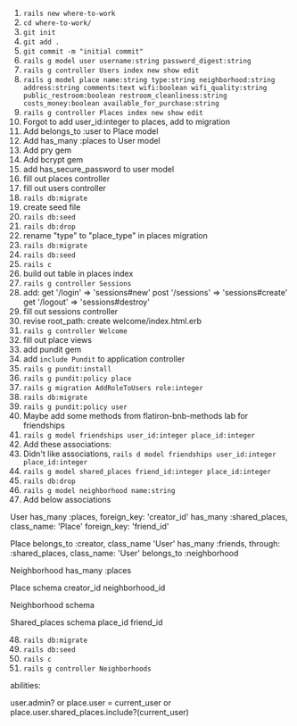 
1. `rails new where-to-work`
2. `cd where-to-work/`
3. `git init`
4. `git add .`
5. `git commit -m "initial commit"`
6. `rails g model user username:string password_digest:string`
7. `rails g controller Users index new show edit`
8. `rails g model place name:string type:string neighborhood:string address:string comments:text wifi:boolean wifi_quality:string public_restroom:boolean restroom_cleanliness:string costs_money:boolean available_for_purchase:string`
9. `rails g controller Places index new show edit`
10. Forgot to add user_id:integer to places, add to migration
11. Add belongs_to :user to Place model
12. Add has_many :places to User model
13. Add pry gem
14. Add bcrypt gem
15. add has_secure_password to user model
16. fill out places controller
17. fill out users controller
18. `rails db:migrate`
19. create seed file
20. `rails db:seed`
21. `rails db:drop`
22. rename "type" to "place_type" in places migration
23. `rails db:migrate`
24. `rails db:seed`
25. `rails c`
26. build out table in places index
27. `rails g controller Sessions`
28. add:
  get '/login' => 'sessions#new'
  post '/sessions' => 'sessions#create'
  get '/logout' => 'sessions#destroy'
29. fill out sessions controller
30. revise root_path: create welcome/index.html.erb
31. `rails g controller Welcome`
32. fill out place views
33. add pundit gem
34. add `include Pundit` to application controller
35. `rails g pundit:install`
36. `rails g pundit:policy place`
37. `rails g migration AddRoleToUsers role:integer`
38. `rails db:migrate`
39. `rails g pundit:policy user`
40. Maybe add some methods from flatiron-bnb-methods lab for friendships
41. `rails g model friendships user_id:integer place_id:integer`
42. Add these associations:
43. Didn't like associations, `rails d model friendships user_id:integer place_id:integer`
44. `rails g model shared_places friend_id:integer place_id:integer`
45. `rails db:drop`
46. `rails g model neighborhood name:string`
47. Add below associations

User
  has_many :places, foreign_key: 'creator_id'
  has_many :shared_places, class_name: 'Place' foreign_key: 'friend_id'

Place
  belongs_to :creator, class_name 'User'
  has_many :friends, through: :shared_places, class_name: 'User'
  belongs_to :neighborhood

Neighborhood
  has_many :places

Place schema
  creator_id
  neighborhood_id

Neighborhood schema

Shared_places schema
  place_id
  friend_id

48. `rails db:migrate`
49. `rails db:seed`
50. `rails c`
51. `rails g controller Neighborhoods`


abilities:

user.admin? or place.user = current_user or place.user.shared_places.include?(current_user)








